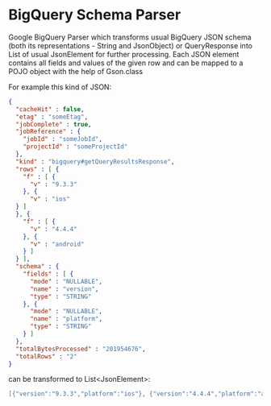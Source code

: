 # BigQuery Schema Parser

Google BigQuery Parser which transforms usual BigQuery JSON schema (both its representations - String and JsonObject) or
QueryResponse into List of usual JsonElement for further processing. Each JSON element contains all fields and values
of the given row and can be mapped to a POJO object with the help of Gson.class

For example this kind of JSON:
```json
{
  "cacheHit" : false,
  "etag" : "someEtag",
  "jobComplete" : true,
  "jobReference" : {
    "jobId" : "someJobId",
    "projectId" : "someProjectId"
  },
  "kind" : "bigquery#getQueryResultsResponse",
  "rows" : [ {
    "f" : [ {
      "v" : "9.3.3"
    }, {
      "v" : "ios"
  } ]
  }, {
    "f" : [ {
      "v" : "4.4.4"
    }, {
      "v" : "android"
    } ]
  } ],
  "schema" : {
    "fields" : [ {
      "mode" : "NULLABLE",
      "name" : "version",
      "type" : "STRING"
    }, {
      "mode" : "NULLABLE",
      "name" : "platform",
      "type" : "STRING"
    } ]
  },
  "totalBytesProcessed" : "201954676",
  "totalRows" : "2"
}
```
can be transformed to List\<JsonElement\>:
```java
[{"version":"9.3.3","platform":"ios"}, {"version":"4.4.4","platform":"android"}]
```

